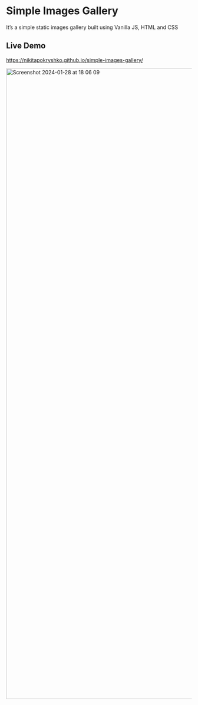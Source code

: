 # Simple Images Gallery
It’s a simple static images gallery built using Vanilla JS, HTML and CSS

## Live Demo
https://nikitapokryshko.github.io/simple-images-gallery/

<img width="1709" alt="Screenshot 2024-01-28 at 18 06 09" src="https://github.com/NikitaPokryshko/simple-images-gallery/assets/16182392/551641f3-cd74-49b2-81c1-8c443c669387">
